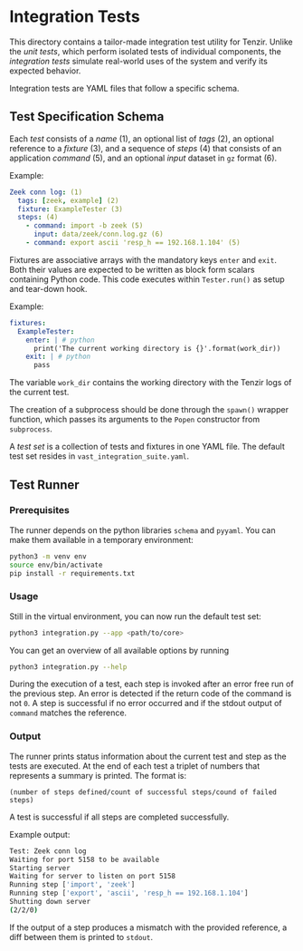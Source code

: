# Integration Tests

This directory contains a tailor-made integration test utility for Tenzir. Unlike
the *unit tests*, which perform isolated tests of individual components, the
*integration tests* simulate real-world uses of the system and verify its
expected behavior.

Integration tests are YAML files that follow a specific schema.

## Test Specification Schema

Each *test* consists of a *name* (1), an optional list of *tags* (2), an
optional reference to a *fixture* (3), and a sequence of *steps* (4) that
consists of an application *command* (5), and an optional *input* dataset in
`gz` format (6).

Example:

``` yaml
Zeek conn log: (1)
  tags: [zeek, example] (2)
  fixture: ExampleTester (3)
  steps: (4)
    - command: import -b zeek (5)
      input: data/zeek/conn.log.gz (6)
    - command: export ascii 'resp_h == 192.168.1.104' (5)
```

Fixtures are associative arrays with the mandatory keys `enter` and `exit`.
Both their values are expected to be written as block form scalars containing
Python code. This code executes within `Tester.run()` as setup and tear-down
hook.

Example:

``` yaml
fixtures:
  ExampleTester:
    enter: | # python
      print('The current working directory is {}'.format(work_dir))
    exit: | # python
      pass
```

The variable `work_dir` contains the working directory with the Tenzir logs of the
current test.

The creation of a subprocess should be done through the `spawn()` wrapper
function, which passes its arguments to the `Popen` constructor from `subprocess`.

A *test set* is a collection of tests and fixtures in one YAML file.
The default test set resides in `vast_integration_suite.yaml`.

## Test Runner

### Prerequisites

The runner depends on the python libraries `schema` and `pyyaml`. You can make
them available in a temporary environment:

```bash
python3 -m venv env
source env/bin/activate
pip install -r requirements.txt
```

### Usage

Still in the virtual environment, you can now run the default test set:

```sh
python3 integration.py --app <path/to/core>
```

You can get an overview of all available options by running

```sh
python3 integration.py --help
```

During the execution of a test, each step is invoked after an error free run of
the previous step. An error is detected if the return code of the command is
not `0`. A step is successful if no error occurred and if the stdout output of
`command` matches the reference.

### Output

The runner prints status information about the current test and step as the
tests are executed. At the end of each test a triplet of numbers that
represents a summary is printed. The format is:

```
(number of steps defined/count of successful steps/cound of failed steps)
```

A test is successful if all steps are completed successfully.

Example output:

```sh
Test: Zeek conn log
Waiting for port 5158 to be available
Starting server
Waiting for server to listen on port 5158
Running step ['import', 'zeek']
Running step ['export', 'ascii', 'resp_h == 192.168.1.104']
Shutting down server
(2/2/0)
```

If the output of a step produces a mismatch with the provided reference, a diff
between them is printed to `stdout`.
